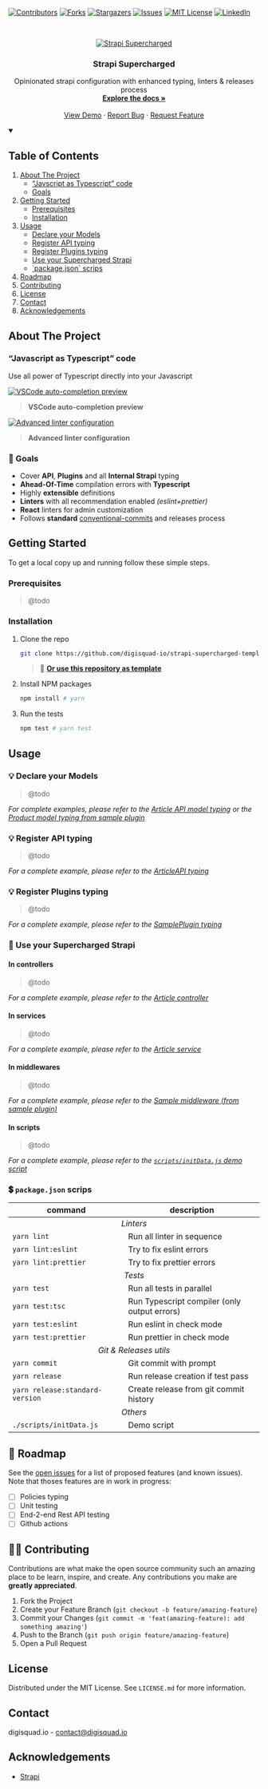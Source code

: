 <!-- PROJECT SHIELDS -->

[![Contributors][contributors-shield]][contributors-url]
[![Forks][forks-shield]][forks-url]
[![Stargazers][stars-shield]][stars-url]
[![Issues][issues-shield]][issues-url]
[![MIT License][license-shield]][license-url]
[![LinkedIn][linkedin-shield]][linkedin-url]

<!-- PROJECT LOGO -->
<br />
<p align="center">
  <a href="https://github.com/digisquad-io/strapi-supercharged-template">
    <img src="./.github/images/strapi-supercharged.png" alt="Strapi Supercharged" />
  </a>

  <h3 align="center">Strapi Supercharged</h3>

  <p align="center">
    Opinionated strapi configuration with enhanced typing, linters & releases process
    <br />
    <a href="https://github.com/digisquad-io/strapi-supercharged-template"><strong>Explore the docs »</strong></a>
    <br />
    <br />
    <a href="https://github.com/digisquad-io/strapi-supercharged-template">View Demo</a>
    ·
    <a href="https://github.com/digisquad-io/strapi-supercharged-template/issues">Report Bug</a>
    ·
    <a href="https://github.com/digisquad-io/strapi-supercharged-template/issues">Request Feature</a>
  </p>
</p>

<!-- TABLE OF CONTENTS -->
<details open="open">
  <summary><h2>Table of Contents</h2></summary>
  <ol>
    <li>
      <a href="#about-the-project">About The Project</a>
      <ul>
        <li><a href="#javascript-as-typescript-code">“Javscript as Typescript” code</a></li>
        <li><a href="#-goals">Goals</a></li>
      </ul>
    </li>
    <li>
      <a href="#getting-started">Getting Started</a>
      <ul>
        <li><a href="#prerequisites">Prerequisites</a></li>
        <li><a href="#installation">Installation</a></li>
      </ul>
    </li>
    <li>
      <a href="#usage">Usage</a>
      <ul>
        <li><a href="#-declare-your-models">Declare your Models</a></li>
        <li><a href="#-register-api-typing">Register API typing</a></li>
        <li><a href="#-register-plugins-typing">Register Plugins typing</a></li>
        <li><a href="#-use-your-supercharged-strapi">Use your Supercharged Strapi</a></li>
        <li><a href="#-packagejson-scrips">`package.json` scrips</a></li>
      </ul>
    </li>
    <li><a href="#-roadmap">Roadmap</a></li>
    <li><a href="#%EF%B8%8F-contributing">Contributing</a></li>
    <li><a href="#license">License</a></li>
    <li><a href="#contact">Contact</a></li>
    <li><a href="#acknowledgements">Acknowledgements</a></li>
  </ol>
</details>

<!-- ABOUT THE PROJECT -->

## About The Project

### “Javascript as Typescript” code

Use all power of Typescript directly into your Javascript

[![VSCode auto-completion preview][preview-api-content]](api/article/controllers/article.js 'VSCode auto-completion preview')

> **VSCode auto-completion preview**

[![Advanced linter configuration][preview-improved-linters]](scripts/initData.js 'Advanced linter configuration')

> **Advanced linter configuration**

### 🎯 Goals

- Cover **API**, **Plugins** and all **Internal Strapi** typing
- **Ahead-Of-Time** compilation errors with **Typescript**
- Highly **extensible** definitions
- **Linters** with all recommendation enabled _(eslint+prettier)_
- **React** linters for admin customization
- Follows **standard** [conventional-commits](https://www.conventionalcommits.org) and releases process

<!-- GETTING STARTED -->

## Getting Started

To get a local copy up and running follow these simple steps.

### Prerequisites

> @todo

### Installation

1. Clone the repo
   ```sh
   git clone https://github.com/digisquad-io/strapi-supercharged-template.git
   ```
   > 🚀 **[Or use this repository as template](https://github.com/digisquad-io/strapi-supercharged-template/generate)**
2. Install NPM packages
   ```sh
   npm install # yarn
   ```
3. Run the tests
   ```sh
   npm test # yarn test
   ```

<!-- USAGE EXAMPLES -->

## Usage

### 💡 Declare your Models

> @todo

_For complete examples, please refer to the [Article API model typing](api/article/models/article.d.ts) or the [Product model typing from sample plugin](plugins/sample/models/product.d.ts)_

### 💡 Register API typing

> @todo

_For a complete example, please refer to the [ArticleAPI typing](api/article/index.d.ts)_

### 💡 Register Plugins typing

> @todo

_For a complete example, please refer to the [SamplePlugin typing](plugins/sample/index.d.ts)_

### 🌠 Use your Supercharged Strapi

#### In controllers

> @todo

_For a complete example, please refer to the [Article controller](api/article/controllers/article.js)_

#### In services

> @todo

_For a complete example, please refer to the [Article service](api/article/services/article.js)_

#### In middlewares

> @todo

_For a complete example, please refer to the [Sample middleware (from sample plugin)](plugins/sample/middlewares/sample.js)_

#### In scripts

> @todo

_For a complete example, please refer to the [`scripts/initData.js` demo script](scripts/initData.js)_

### 💲 `package.json` scrips

<table>
  <thead>
    <tr>
      <th>command</th>
      <th>description</th>
    </tr>
  </thead>
  <tbody>
    <tr>
      <td colspan="2" align="center"><em>Linters</em></td>
    </tr>
    <tr>
      <td><code>yarn lint</code></td>
      <td>Run all linter in sequence</td>
    </tr>
    <tr>
      <td><code>yarn lint:eslint</code></td>
      <td>Try to fix eslint errors</td>
    </tr>
    <tr>
      <td><code>yarn lint:prettier</code></td>
      <td>Try to fix prettier errors</td>
    </tr>
    <tr>
      <td colspan="2" align="center"><em>Tests</em></td>
    </tr>
    <tr>
      <td><code>yarn test</code></td>
      <td>Run all tests in parallel</td>
    </tr>
    <tr>
      <td><code>yarn test:tsc</code></td>
      <td>Run Typescript compiler (only output errors)</td>
    </tr>
    <tr>
      <td><code>yarn test:eslint</code></td>
      <td>Run eslint in check mode</td>
    </tr>
    <tr>
      <td><code>yarn test:prettier</code></td>
      <td>Run prettier in check mode</td>
    </tr>
    <tr>
      <td colspan="2" align="center"><em>Git & Releases utils</em></td>
    </tr>
    <tr>
      <td><code>yarn commit</code></td>
      <td>Git commit with prompt</td>
    </tr>
    <tr>
      <td><code>yarn release</code></td>
      <td>Run release creation if test pass</td>
    </tr>
    <tr>
      <td><code>yarn release:standard-version</code></td>
      <td>Create release from git commit history</td>
    </tr>
    <tr>
      <td colspan="2" align="center"><em>Others</em></td>
    </tr>
    <tr>
      <td><code>./scripts/initData.js</code></td>
      <td>Demo script</td>
    </tr>
  </tbody>
</table>

<!-- ROADMAP -->

## 📅 Roadmap

See the [open issues](https://github.com/digisquad-io/strapi-supercharged-template/issues) for a list of proposed features (and known issues). Note that thoses features are in work in progress:

- [ ] Policies typing
- [ ] Unit testing
- [ ] End-2-end Rest API testing
- [ ] Github actions

<!-- CONTRIBUTING -->

## 🙋‍♂️ Contributing

Contributions are what make the open source community such an amazing place to be learn, inspire, and create. Any contributions you make are **greatly appreciated**.

1. Fork the Project
2. Create your Feature Branch (`git checkout -b feature/amazing-feature`)
3. Commit your Changes (`git commit -m 'feat(amazing-feature): add something amazing'`)
4. Push to the Branch (`git push origin feature/amazing-feature`)
5. Open a Pull Request

<!-- LICENSE -->

## License

Distributed under the MIT License. See `LICENSE.md` for more information.

<!-- CONTACT -->

## Contact

digisquad.io - contact@digisquad.io

<!-- ACKNOWLEDGEMENTS -->

## Acknowledgements

- [Strapi](https://github.com/strapi/strapi)

<!-- MARKDOWN LINKS & IMAGES -->
<!-- https://www.markdownguide.org/basic-syntax/#reference-style-links -->

[contributors-shield]: https://img.shields.io/github/contributors/digisquad-io/strapi-supercharged-template.svg?style=for-the-badge
[contributors-url]: https://github.com/digisquad-io/strapi-supercharged-template/graphs/contributors
[forks-shield]: https://img.shields.io/github/forks/digisquad-io/strapi-supercharged-template.svg?style=for-the-badge
[forks-url]: https://github.com/digisquad-io/strapi-supercharged-template/network/members
[stars-shield]: https://img.shields.io/github/stars/digisquad-io/strapi-supercharged-template.svg?style=for-the-badge
[stars-url]: https://github.com/digisquad-io/strapi-supercharged-template/stargazers
[issues-shield]: https://img.shields.io/github/issues/digisquad-io/strapi-supercharged-template.svg?style=for-the-badge
[issues-url]: https://github.com/digisquad-io/strapi-supercharged-template/issues
[license-shield]: https://img.shields.io/github/license/digisquad-io/strapi-supercharged-template.svg?style=for-the-badge
[license-url]: https://github.com/digisquad-io/strapi-supercharged-template/blob/master/LICENSE.txt
[linkedin-shield]: https://img.shields.io/badge/-LinkedIn-black.svg?style=for-the-badge&logo=linkedin&colorB=555
[linkedin-url]: https://linkedin.com/company/digisquad-io
[preview-api-content]: ./.github/images/preview-api-content.png
[preview-improved-linters]: ./.github/images/preview-improved-linters.png
